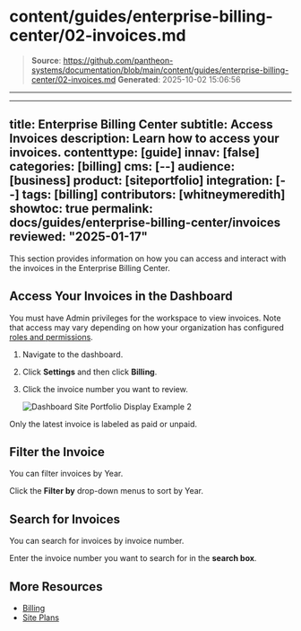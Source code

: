 # content/guides/enterprise-billing-center/02-invoices.md

> **Source**: https://github.com/pantheon-systems/documentation/blob/main/content/guides/enterprise-billing-center/02-invoices.md
> **Generated**: 2025-10-02 15:06:56

---

---
title: Enterprise Billing Center
subtitle: Access Invoices
description: Learn how to access your invoices.
contenttype: [guide]
innav: [false]
categories: [billing]
cms: [--]
audience: [business]
product: [siteportfolio]
integration: [--]
tags: [billing]
contributors: [whitneymeredith]
showtoc: true
permalink: docs/guides/enterprise-billing-center/invoices
reviewed: "2025-01-17"
---

This section provides information on how you can access and interact with the invoices in the Enterprise Billing Center.

## Access Your Invoices in the Dashboard

You must have Admin privileges for the workspace to view invoices. Note that access may vary depending on how your organization has configured [roles and permissions](/guides/account-mgmt/workspace-sites-teams/teams#roles-and-permissions).

1. Navigate to the dashboard.

1. Click **Settings** and then click **Billing**.

1. Click the invoice number you want to review.

    ![Dashboard Site Portfolio Display Example 2](../../../images/release-notes/2024/invoice-tags.png)

<Alert title="Note" type="info">

Only the latest invoice is labeled as paid or unpaid.

</Alert>

## Filter the Invoice

You can filter invoices by Year.

Click the **Filter by** drop-down menus to sort by Year.

## Search for Invoices

You can search for invoices by invoice number.

Enter the invoice number you want to search for in the **search box**.

## More Resources

- [Billing](/guides/account-mgmt/billing)
- [Site Plans](/guides/launch/plans/)